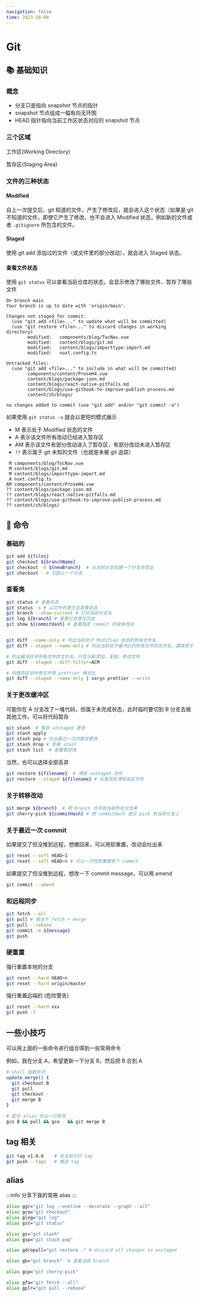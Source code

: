 ```yaml
---
navigation: false
time: 2023-10-08
---
```

# Git

## 📚 基础知识

### 概念

- 分支只是指向 snapshot 节点的指针
- snapshot 节点组成一幅有向无环图
- HEAD 指针指向当前工作区状态对应的 snapshot 节点

### 三个区域

工作区(Working Directory)

暂存区(Staging Area)

### 文件的三种状态

#### Modified
自上一次提交后，git 知道的文件，产生了修改后，就会进入这个状态（如果是 git 不知道的文件，即使它产生了修改，也不会进入 Modified 状态，例如新的文件或者 `.gitignore` 所包含的文件。

#### Staged

使用 git add 添加过的文件（或文件里的部分改动），就会进入 Staged 状态。

#### 查看文件状态

使用 `git status` 可以查看当前仓库的状态，会显示修改了哪些文件、暂存了哪些文件

```
On branch main
Your branch is up to date with 'origin/main'.

Changes not staged for commit:
  (use "git add <file>..." to update what will be committed)
  (use "git restore <file>..." to discard changes in working directory)
        modified:   components/blog/TocNav.vue
        modified:   content/blogs/git.md
        modified:   content/blogs/importtype-import.md
        modified:   nuxt.config.ts

Untracked files:
  (use "git add <file>..." to include in what will be committed)
        components/content/ProseH4.vue
        content/blogs/package-json.md
        content/blogs/react-native-pitfalls.md
        content/blogs/use-githook-to-improve-publish-process.md
        content/zh/blogs/

no changes added to commit (use "git add" and/or "git commit -a")
```

如果使用 `git status -s` 就会以更短的模式展示
- M 表示处于 Modified 状态的文件
- A 表示该文件所有改动已经进入暂存区
- AM 表示该文件有部分改动进入了暂存区，有部分改动未进入暂存区
- `??` 表示属于 git 未知的文件（也就是未被 git 追踪）

```shell
 M components/blog/TocNav.vue
 M content/blogs/git.md
 M content/blogs/importtype-import.md
 A nuxt.config.ts
AM components/content/ProseH4.vue
?? content/blogs/package-json.md
?? content/blogs/react-native-pitfalls.md
?? content/blogs/use-githook-to-improve-publish-process.md
?? content/zh/blogs/
```

## 📄 命令

### 基础的
```sh
git add ${files}
git checkout ${branchName}
git checkout -b ${newBranch}  # 从当前分支创建一个分支并签出
git checkout - # 切回上一个分支
```

### 查看类

```sh
git status # 查看状态
git status -s # 以文件列表方式查看状态
git branch --show-current # 打印当前分支名
git log ${branch} # 查看分支提交历史
git show ${commitHash} # 查看指定 commit 的具体改动


git diff --name-only # 列出当前处于 Modified 状态的所有文件名
git diff --staged --name-only # 列出当前处于缓冲区的所有文件的文件名，通常用于提交前格式化等作用

# 列出缓冲区中所有文件的文件名，只显示新添加、复制、修改文件
git diff --staged --diff-filter=ACM

# 将缓存区中所有文件用 prettier 格式化
git diff --staged --name-only | xargs prettier --write 
```

### 关于更改缓冲区

可能你在 A 分支改了一堆代码，但属于未完成状态，此时临时要切到 B 分支去做其他工作，可以将代码暂存

```sh
git stash  # 暂存 unstaged 更改 
git stash apply
git stash pop # 吐出最近一次的暂存更改 
git stash drop # 丢掉 stash
git stash list  # 查看暂存栈
```

当然，也可以选择全部丢弃
```sh
git restore ${filename}  # 清除 unstaged 文件
git restore --staged ${filename} # 从暂存区清除指定文件
```



### 关于转移改动
```sh
git merge ${branch}  # 把 branch 合并到当前所在分支来
git cherry-pick ${commitHash} # 把 commitHash 提交 pick 到当前分支上
```

### 关于最近一次 commit

如果提交了但没推到远程，想撤回来，可以用软重置，改动会吐出来
```sh
git reset --soft HEAD~1
git reset --soft HEAD~n # 可以一次性软重置多个 commit
```

如果提交了但没推到远程，想改一下 commit message，可以用 amend
```sh
git commit --amend
```

### 和远程同步
```sh
git fetch --all
git pull # 相当于 fetch + merge
git pull --rebase
git commit -m ${message}
git push
```

### 硬重置

强行重置本地的分支
```sh
git reset --hard HEAD~n
git reset --hard origin/master
```

强行重置远端的 (危险警告)
```sh
git reset --hard xxx
git push -f
```

## 一些小技巧

可以用上面的一些命令进行组合得到一些常用命令

例如，我在分支 A，希望更新一下分支 B，然后把 B 合到 A
```sh
# shell 函数形式
update_merge() {
  git checkout B
  git pull
  git checkout -
  git merge B
}

# 配合 alias 可以一行简写
gco B && pull && gco - && git merge B
```



## tag 相关
```sh
git tag v1.0.0    # 在当前头打 tag
git push --tags   # 推送 tag
```

## alias

:::info
分享下我的常用 alias
:::

```sh
alias ggr="git log --oneline --decorate --graph --all"
alias gco="git checkout"
alias glog="git log"
alias gst="git status"

alias gs="git stash"
alias gsp="git stash pop"

alias gdropall="git restore ." # discard all changes in unstaged

alias gb="git branch"  # 查看当前 branch

alias gcp="git cherry-pick"

alias gfa="git fetch --all"
alias gplr="git pull --rebase"
```